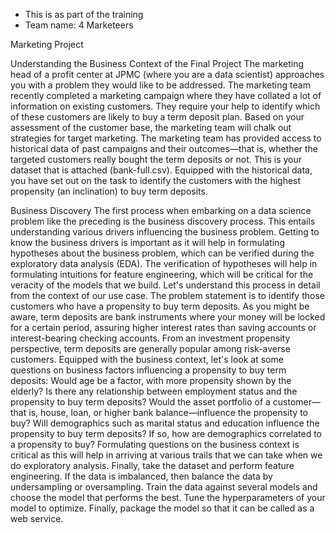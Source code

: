 - This is as part of the training
- Team name: 4 Marketeers


Marketing Project

Understanding the Business Context of the Final Project
The marketing head of a profit center at JPMC (where you are a data scientist) approaches you with a problem they would like to be addressed. The marketing team recently completed a marketing campaign where they have collated a lot of information on existing customers. They require your help to identify which of these customers are likely to buy a term deposit plan. Based on your assessment of the customer base, the marketing team will chalk out strategies for target marketing. The marketing team has provided access to historical data of past campaigns and their outcomes—that is, whether the targeted customers really bought the term deposits or not.  This is your dataset that is attached (bank-full.csv).  Equipped with the historical data, you have set out on the task to identify the customers with the highest propensity (an inclination) to buy term deposits.

Business Discovery
The first process when embarking on a data science problem like the preceding is the business discovery process. This entails understanding various drivers influencing the business problem. Getting to know the business drivers is important as it will help in formulating hypotheses about the business problem, which can be verified during the exploratory data analysis (EDA). The verification of hypotheses will help in formulating intuitions for feature engineering, which will be critical for the veracity of the models that we build.
Let's understand this process in detail from the context of our use case. The problem statement is to identify those customers who have a propensity to buy term deposits. As you might be aware, term deposits are bank instruments where your money will be locked for a certain period, assuring higher interest rates than saving accounts or interest-bearing checking accounts. From an investment propensity perspective, term deposits are generally popular among risk-averse customers. Equipped with the business context, let's look at some questions on business factors influencing a propensity to buy term deposits:
Would age be a factor, with more propensity shown by the elderly?
Is there any relationship between employment status and the propensity to buy term deposits?
Would the asset portfolio of a customer—that is, house, loan, or higher bank balance—influence the propensity to buy?
Will demographics such as marital status and education influence the propensity to buy term deposits? If so, how are demographics correlated to a propensity to buy?
Formulating questions on the business context is critical as this will help in arriving at various trails that we can take when we do exploratory analysis.
Finally, take the dataset and perform feature engineering.
If the data is imbalanced, then balance the data by undersampling or oversampling.
Train the data against several models and choose the model that performs the best.
Tune the hyperparameters of your model to optimize.
Finally, package the model so that it can be called as a web service.
